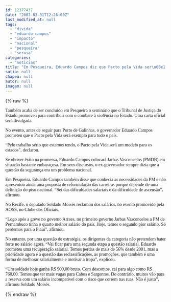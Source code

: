 ```yaml
---
id: 12377437
date: "2007-03-31T12:26:00Z"
last_modified_at: null
tags:
  - "divida"
  - "eduardo-campos"
  - "impacto"
  - "nacional"
  - "pesqueira"
  - "serasa"
categories:
  - "noticias"
title: "Em Pesqueira, Eduardo Campos diz que Pacto pela Vida ser\u00e1 exemplo e modelo nacional"
sutia: null
chapeu: null
autor: null
imagem: null
---
```

{% raw %}
<p><P><FONT face=Verdana>Também acaba de ser concluído em Pesqueira o seminário que o Tribunal de Justiça do Estado promoveu para contribuir com o combate à violência no Estado. Uma carta oficial será divulgada.</FONT></P></p>
<p><P><FONT face=Verdana>No evento, antes de seguir para Porto de Galinhas, o governador Eduardo Campos prometeu que o Pacto pela Vida será exemplo para todo o país.</FONT></P></p>
<p><P><FONT face=Verdana>“Pelo trabalho sério que estamos tendo, o Pacto pela Vida será um modelo para os estados”, declarou.</FONT></P></p>
<p><P><FONT face=Verdana>Se obtiver êxito na promessa, Eduardo Campos colocará Jarbas Vasconcelos (PMDB) em situação bastante embaraçosa. Em seus discursos, o ex-governador sempre dizia que a questão da segurança era um problema nacional.</FONT></P></p>
<p><P><FONT face=Verdana>Em Pesqueira, Eduardo Campos também disse que conhecia as necessidades da PM e não apresentou ainda uma proposta de reformulação das carreiras porque depende de uma definição do piso nacional. “Sei das dificuldades salariais e da dificuldade de ascensão”, afirmou.</FONT></P></p>
<p><P><FONT face=Verdana>No Recife, o deputado Soldado Moisés reclamou dos salários, no evento promovido pela AOSS, no Clube dos Oficiais.</FONT></P></p>
<p><P><FONT face=Verdana>“Logo após a greve no governo Arraes, no primeiro governo Jarbas Vasconcelos a PM de Pernambuco tinha o quarto melhor salário do país. Hoje, temos o segundo pior salário. Só perdemos para o Piauí”, afirmou.</FONT></P></p>
<p><P><FONT face=Verdana>No entanto, por uma questão de estratégia, os dirigentes da categoria não pretendem bater forte no salário agora. “Vai ficar para uma segunda etapa a questão salarial. Eduardo prometeu uma recuperação salarial. Temos perdas de mais de 56% desde 2001, mas a prioridade agora é a questão das reclassificações, as promoções, que também é uma forma de melhorar salarialmente e motivar a tropa”, explicou.</FONT></P></p>
<p><P><FONT face=Verdana>“Um soldado hoje ganha R$ 900,00 bruto. Com descontos, cai para algo como R$ 760,00. Temos que ter mais vagas para Cabos e Sargentos. Do contrário, muitos vão para a reserva com um salário incompatível com o risco que correm nas ruas. Não é justo”, afirmou Soldado Moisés.</FONT></P> </p>
{% endraw %}